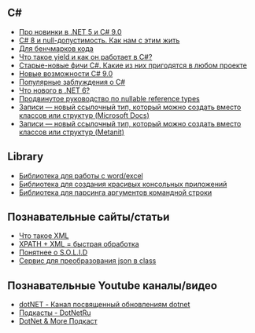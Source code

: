 **C#**
------------
- [Про новинки в .NET 5 и C# 9.0](https://habr.com/ru/post/523552/ "Про новинки в .NET 5 и C# 9.0")
- [C# 8 и null-допустимость. Как нам с этим жить](https://habr.com/ru/company/piter/blog/501520/ "C# 8 и null-допустимость. Как нам с этим жить")
- [Для бенчмарков кода](https://github.com/dotnet/BenchmarkDotNet "Для бенчмарков кода")
- [Что такое yield и как он работает в C#?](https://habr.com/ru/company/pvs-studio/blog/545462/ "Что такое yield и как он работает в C#?")
- [Старые-новые фичи C#. Какие из них пригодятся в любом проекте](https://habr.com/ru/company/nix/blog/541760/ "Старые-новые фичи C#. Какие из них пригодятся в любом проекте")
- [Новые возможности C# 9.0](https://docs.microsoft.com/ru-ru/dotnet/csharp/whats-new/csharp-9 "Новые возможности C# 9.0")
- [Популярные заблуждения о C#](https://habr.com/ru/post/541786/)
- [Что нового в .NET 6?](https://habr.com/ru/post/573434/)
- [Продвинутое руководство по nullable reference types](https://habr.com/ru/company/jugru/blog/571728/)
- [Записи — новый ссылочный тип, который можно создать вместо классов или структур (Microsoft Docs)](https://docs.microsoft.com/ru-ru/dotnet/csharp/whats-new/tutorials/records)
- [Записи — новый ссылочный тип, который можно создать вместо классов или структур (Metanit)](https://metanit.com/sharp/tutorial/3.51.php)


**Library**
------------
- [Библиотека для работы с word/excel](https://github.com/nissl-lab/npoi/wiki/Getting-Started-with-NPOI "Библиотека для работы с word/excel")
- [Библиотека для создания красивых консольных приложений](https://github.com/spectreconsole/spectre.console)
- [Библиотека для парсинга аргументов командной строки](https://github.com/commandlineparser/commandline)


**Познавательные сайты/статьи**
------------

- [Что такое XML](https://habr.com/ru/post/524288/ "Что такое XML")
- [XPATH + XML = быстрая обработка](https://habr.com/ru/post/526774/ "XPATH + XML = быстрая обработка")
- [Понятнее о S.O.L.I.D](https://habr.com/ru/post/508086/ "Понятнее о S.O.L.I.D")
- [Сервис для преобразования json в class](https://quicktype.io)




**Познавательные Youtube каналы/видео**
------------

- [dotNET - Канал посвященный обновлениям dotnet](https://www.youtube.com/c/dotNET/videos "dotNET - Канал посвященный обновлениям dotnet")
- [Подкасты - DotNetRu](https://www.youtube.com/c/DotNetRu/videos)
- [DotNet & More Подкаст](https://www.youtube.com/channel/UCCangFtmypr2MmiULHquf2A/videos)
